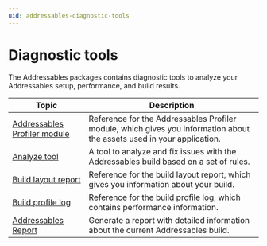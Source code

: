 ```yaml
---
uid: addressables-diagnostic-tools
---
```


# Diagnostic tools

The Addressables packages contains diagnostic tools to analyze your Addressables setup, performance, and build results.

|**Topic**|**Description**|
|---|---|
|[Addressables Profiler module](ProfilerModule.md)| Reference for the Addressables Profiler module, which gives you information about the assets used in your application.|
|[Analyze tool](AnalyzeTool.md)| A tool to analyze and fix issues with the Addressables build based on a set of rules. |
|[Build layout report](BuildLayoutReport.md)|Reference for the build layout report, which gives you information about your build.|
|[Build profile log](BuildProfileLog.md)|Reference for the build profile log, which contains performance information.|
|[Addressables Report ](addressables-report.md)| Generate a report with detailed information about the current Addressables build. |